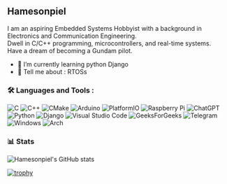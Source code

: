 ## Hamesonpiel
I am an aspiring Embedded Systems Hobbyist with a background in Electronics and Communication Engineering. <br/>
Dwell in C/C++ programming, microcontrollers, and real-time systems. <br/> Have a dream of becoming a Gundam pilot.
<!--
**Pyisoe-Thame/Pyisoe-Thame** is a ✨ _special_ ✨ repository because its `README.md` (this file) appears on your GitHub profile.
-->
<!--
- 🤔 I’m looking for help with ...  
- 👯 I’m looking to collaborate on ...
- 📫 How to reach me: @
-->

- 🌱 I’m currently learning python Django
- 💬 Tell me about : RTOSs
  
<!--
- ⚡ Fun fact: 
-->
### :hammer_and_wrench: Languages and Tools :
![C](https://img.shields.io/badge/c-%2300599C.svg?style=for-the-badge&logo=c&logoColor=white)
![C++](https://img.shields.io/badge/c++-%2300599C.svg?style=for-the-badge&logo=c%2B%2B&logoColor=white)
![CMake](https://img.shields.io/badge/CMake-%23008FBA.svg?style=for-the-badge&logo=cmake&logoColor=white)
![Arduino](https://img.shields.io/badge/-Arduino-00979D?style=for-the-badge&logo=Arduino&logoColor=white)
![PlatformIO](https://img.shields.io/badge/PlatformIO-%23222.svg?style=for-the-badge&logo=platformio&logoColor=%23f5822a)
![Raspberry Pi](https://img.shields.io/badge/-Raspberry_Pi-C51A4A?style=for-the-badge&logo=Raspberry-Pi)
![ChatGPT](https://img.shields.io/badge/chatGPT-74aa9c?style=for-the-badge&logo=openai&logoColor=white)
![Python](https://img.shields.io/badge/python-3670A0?style=for-the-badge&logo=python&logoColor=ffdd54)
![Django](https://img.shields.io/badge/django-%23092E20.svg?style=for-the-badge&logo=django&logoColor=white)
![Visual Studio Code](https://img.shields.io/badge/Visual%20Studio%20Code-0078d7.svg?style=for-the-badge&logo=visual-studio-code&logoColor=white)
![GeeksForGeeks](https://img.shields.io/badge/GeeksforGeeks-gray?style=for-the-badge&logo=geeksforgeeks&logoColor=35914c)
![Telegram](https://img.shields.io/badge/Telegram-2CA5E0?style=for-the-badge&logo=telegram&logoColor=white)
![Windows](https://img.shields.io/badge/Windows-0078D6?style=for-the-badge&logo=windows&logoColor=white)
![Arch](https://img.shields.io/badge/Arch%20Linux-1793D1?logo=arch-linux&logoColor=fff&style=for-the-badge)

### 📊 Stats

![Hamesonpiel's GitHub stats](https://github-readme-stats.vercel.app/api?username=Pyisoe-Thame&show_icons=true&theme=ambient_gradient)

[![trophy](https://github-profile-trophy.vercel.app/?username=Pyisoe-Thame&no-frame=false&row=2&column=3&margin-w=10&margin-h=10&theme=onedark)](https://github.com/ryo-ma/github-profile-trophy)

